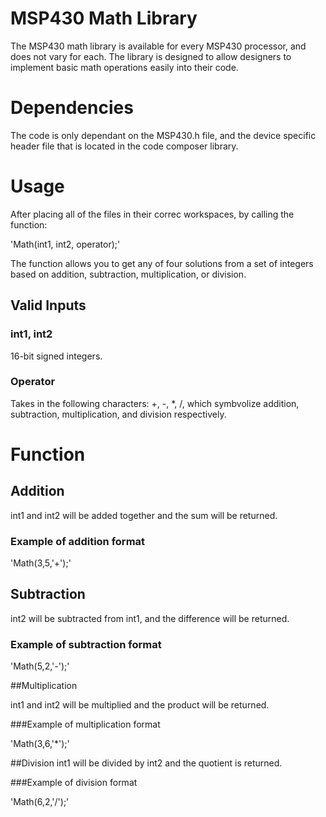 # MSP430 Math Library
The MSP430 math library is available for every MSP430 processor, and does not vary for each. The library is designed to allow designers to implement basic math operations easily into their code.

# Dependencies
The code is only dependant on the MSP430.h file, and the device specific header file that is located in the code composer library. 

# Usage
After placing all of the files in their correc workspaces, by calling the function:

'Math(int1, int2, operator);'

The function allows you to get any of four solutions from a set of integers based on addition, subtraction, multiplication, or division.

## Valid Inputs

### int1, int2

16-bit signed integers.

### Operator
Takes in the following characters: +, -, *, /, which symbvolize addition, subtraction, multiplication, and division respectively.

# Function
## Addition
int1 and int2 will be added together and the sum will be returned.

### Example of addition format

'Math(3,5,'+');'

## Subtraction
int2 will be subtracted from int1, and the difference will be returned.

### Example of subtraction format

'Math(5,2,'-');' 

##Multiplication

int1 and int2 will be multiplied and the product will be returned.


###Example of multiplication format

'Math(3,6,'*');'

##Division
int1 will be divided by int2 and the quotient is returned.

###Example of division format

'Math(6,2,'/');'


 

